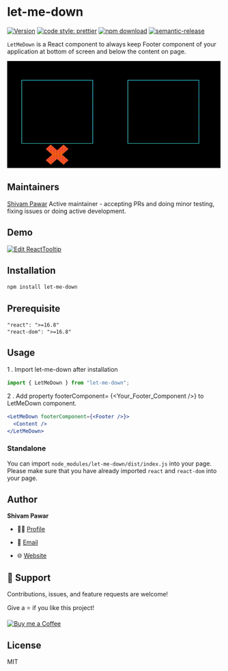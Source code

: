 # let-me-down

[![Version](https://img.shields.io/npm/v/let-me-down.svg)](https://www.npmjs.org/package/let-me-down)
[![code style: prettier](https://img.shields.io/badge/code_style-prettier-ff69b4.svg)](https://github.com/prettier/prettier)
[![npm download][download-image]][download-url]
[![semantic-release](https://img.shields.io/badge/%20%20%F0%9F%93%A6%F0%9F%9A%80-semantic--release-e10079.svg)](https://github.com/semantic-release/semantic-release)

[download-image]: https://img.shields.io/npm/dm/let-me-down.svg?style=flat-square
[download-url]: https://npmjs.org/package/let-me-down

`LetMeDown` is a React component to always keep Footer component of your application at bottom of screen and below the content on page.

<img src="./public/example.gif" width="500" height="250" />

## Maintainers

[Shivam Pawar](https://github.com/shivam-pawar) Active maintainer - accepting PRs and doing minor testing, fixing issues or doing active development.

## Demo

[![Edit ReactTooltip](https://codesandbox.io/static/img/play-codesandbox.svg)](https://codesandbox.io/embed/interesting-glitter-pgn0d0?fontsize=14&hidenavigation=1&theme=dark)

## Installation

```sh
npm install let-me-down
```

## Prerequisite

```
"react": ">=16.8"
"react-dom": ">=16.8"
```

## Usage

1 . Import let-me-down after installation

```js
import { LetMeDown } from "let-me-down";
```

2 . Add property footerComponent= {<Your_Footer_Component />} to LetMeDown component.

```jsx
<LetMeDown footerComponent={<Footer />}>
  <Content />
</LetMeDown>
```

### Standalone

You can import `node_modules/let-me-down/dist/index.js` into your page. Please make sure that you have already imported `react` and `react-dom` into your page.

## Author

**Shivam Pawar**

- 👨‍🎓 [Profile](https://github.com/shivam-pawar "Shivam Pawar")

- 📧 [Email](mailto:shivampawar1038@gmail.com)

- 🌐 [Website](https://shivam-pawar.vercel.app/ "Welcome")

## 🤝 Support

Contributions, issues, and feature requests are welcome!

Give a ⭐️ if you like this project!

<a href="https://www.buymeacoffee.com/shivampawar" title="Buy me a Coffee"><img src="https://kingtechnologies.in/assets/images/Coffee.png" alt="Buy me a Coffee"/></a>

## License

MIT
